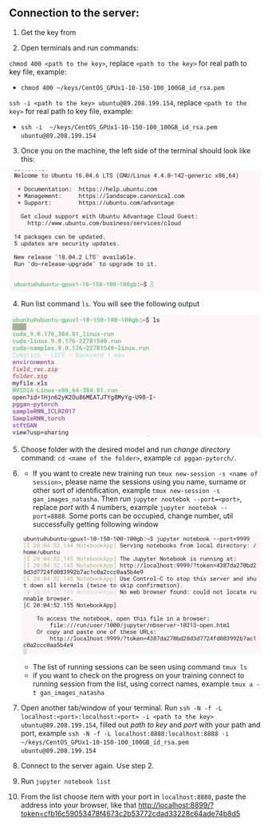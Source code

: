 ## Connection to the server:
1. Get the key from

2. Open terminals and run commands:

`chmod 400 <path to the key>`, replace `<path to the key>` for real path to key file, example:

+ ``` chmod 400 ~/keys/CentOS_GPUx1-10-150-100_100GB_id_rsa.pem ```

`ssh -i <path to the key> ubuntu@89.208.199.154`, replace `<path to the key>` for real path to key file, example:

+ `ssh -i  ~/keys/CentOS_GPUx1-10-150-100_100GB_id_rsa.pem ubuntu@89.208.199.154`     


3. Once you on the machine, the left side of the terminal should look like this:

![](intro.png)

4. Run list command
`ls`. You will see the following output

![](models.png)

5. Choose folder with the desired model and run _change directory_ command: `cd <name of the folder>`, example `cd pggan-pytorch/`.
6.
    + If you want to create new training run `tmux new-session -s <name of session>`, please name the sessions using you name, surname or other sort of identification, example `tmux new-session -s gan_images_natasha`. Then run `jupyter nootebok --port=<port>`, replace _port_ with 4 numbers, example `jupyter nootebok --port=8888`. Some ports can be occupied, change number, util successfully getting following window

    ![](jupyter.png)

    + The list of running sessions can be seen using command `tmux ls`
    + if you want to check on the progress on your training connect to running session from the list, using correct names, example `tmux a -t gan_images_natasha`

7. Open another tab/window of your terminal. Run `ssh -N -f -L localhost:<port>:localhost:<port> -i <path to the key> ubuntu@89.208.199.154`, filled out _path to key_ and _port_ with your path and port, example `ssh -N -f -L localhost:8888:localhost:8888 -i ~/keys/CentOS_GPUx1-10-150-100_100GB_id_rsa.pem ubuntu@89.208.199.154`

8. Connect to the server again. Use step 2.
9. Run `jupyter notebook list`
10. From the list choose item with your port in `localhost:8888`, paste the address into your browser, like that [http://localhost:8899/?token=cfb16c59053478f4673c2b53772cdad33228c64ade74b8d5](http://localhost:8899/?token=cfb16c59053478f4673c2b53772cdad33228c64ade74b8d5)
